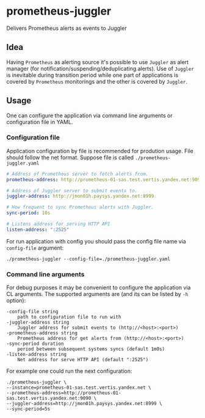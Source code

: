 # prometheus-juggler
Delivers Prometheus alerts as events to Juggler

## Idea

Having `Prometheus` as alerting source it's possible to use `Juggler` as alert manager
(for notification/suspending/deduplicating alerts).
Use of `Juggler` is inevitable during transition period while one part of applications is covered by
`Prometheus` monitorings and the other is covered by `Juggler`.

## Usage
One can configure the application via command line arguments or configuration file in YAML.

### Configuration file
Application configuration by file is recommended for prodution usage.
File should follow the net format.
Suppose file is called `./prometheus-juggler.yaml`
```yaml
# Address of Prometheus server to fetch alerts from.
prometheus-address: http://prometheus-01-sas.test.vertis.yandex.net:9090

# Address of Juggler server to submit events to.
juggler-address: http://jmon01h.paysys.yandex.net:8999

# How frequent to sync Prometheus alerts with Juggler.
sync-period: 10s

# Listens address for serving HTTP API
listen-address: ":2525"
```

For run application with config you should pass the config file name via `config-file` argument:
```
./prometheus-juggler --config-file=./prometheus-juggler.yaml
```

### Command line arguments
 For debug purposes it may be convenient to configure the application via CL arguments.
 The supported arguments are (and its can be listed by `-h` option):

```
-config-file string
    path to configuration file to run with
-juggler-address string
    Juggler address for submit events to (http://<host>:<port>)
-prometheus-address string
    Prometheus address for get alerts from (http://<host>:<port>)
-sync-period duration
    period between subsequent systems syncs (default 1m0s)
-listen-address string
    Net address for serve HTTP API (default ":2525")
```

For example one could run the next configuration:
```
./prometheus-juggler \
--instance=prometheus-01-sas.test.vertis.yandex.net \
--prometheus-address=http://prometheus-01-sas.test.vertis.yandex.net:9090 \
--juggler-address=http://jmon01h.paysys.yandex.net:8999 \
--sync-period=5s
```
